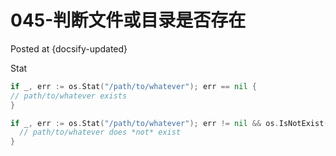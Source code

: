# 045-判断文件或目录是否存在
Posted at {docsify-updated}

Stat

```go
if _, err := os.Stat("/path/to/whatever"); err == nil {
// path/to/whatever exists
}

if _, err := os.Stat("/path/to/whatever"); err != nil && os.IsNotExist(err) {
  // path/to/whatever does *not* exist
}

```

